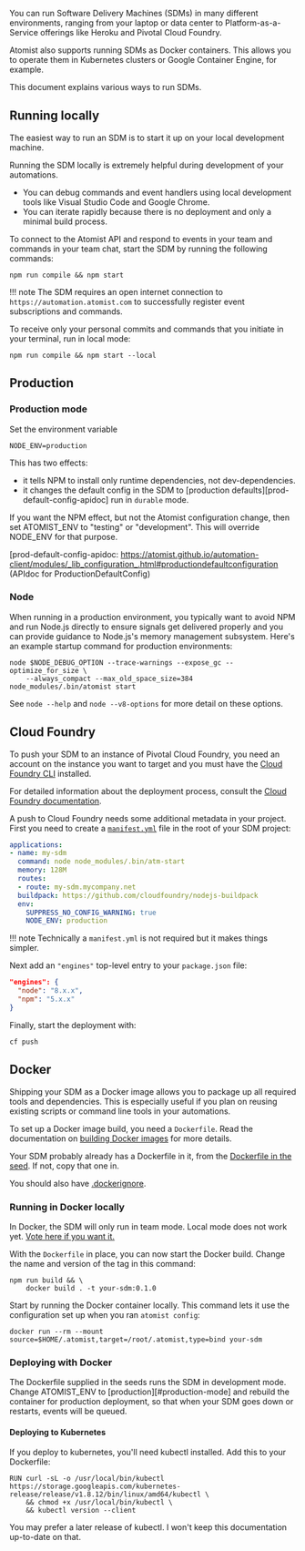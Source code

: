 
You can run Software Delivery Machines (SDMs) in many different environments, ranging from your laptop
or data center to Platform-as-a-Service offerings like Heroku and Pivotal Cloud Foundry.

Atomist also supports running SDMs as Docker containers. This allows you
to operate them in Kubernetes clusters or Google Container Engine, for example.

This document explains various ways to run SDMs.

## Running locally

The easiest way to run an SDM is to start it up on your local
development machine.

Running the SDM locally is extremely helpful
during development of your automations.

-   You can debug commands and event handlers using local development
    tools like Visual Studio Code and Google Chrome.
-   You can iterate rapidly because there is no deployment and only a
    minimal build process.

To connect to the Atomist API and respond to events in your team and commands in your team chat,
 start the SDM by running the following commands:

```
npm run compile && npm start
```

!!! note
    The SDM requires an open internet connection to
    `https://automation.atomist.com` to successfully register event
    subscriptions and commands.

To receive only your personal commits and commands that you initiate in your terminal, run in local mode:

```
npm run compile && npm start --local
```

## Production 

### Production mode

Set the environment variable 

```
NODE_ENV=production
```

This has two effects: 

* it tells NPM to install only runtime dependencies, not dev-dependencies.
* it changes the default config in the SDM to [production defaults][prod-default-config-apidoc] run in `durable` mode.

If you want the NPM effect, but not the Atomist configuration change, then set ATOMIST_ENV to "testing" or "development". This will override NODE_ENV for that purpose. 

[prod-default-config-apidoc: https://atomist.github.io/automation-client/modules/_lib_configuration_.html#productiondefaultconfiguration (APIdoc for ProductionDefaultConfig)

### Node

When running in a production environment, you typically want to avoid
NPM and run Node.js directly to ensure signals get delivered properly
and you can provide guidance to Node.js's memory management subsystem.
Here's an example startup command for production environments:

```
node $NODE_DEBUG_OPTION --trace-warnings --expose_gc --optimize_for_size \
    --always_compact --max_old_space_size=384 node_modules/.bin/atomist start
```

See `node --help` and `node --v8-options` for more detail on these
options.

## Cloud Foundry

To push your SDM to an instance of Pivotal Cloud
Foundry, you need an account on the instance you want to target and
you must have the [Cloud Foundry CLI][cf-cli] installed.

For detailed information about the deployment process, consult
the [Cloud Foundry documentation][cf-docs].

A push to Cloud Foundry needs some additional metadata in your
project.  First you need to create a [`manifest.yml`][cf-manifest]
file in the root of your SDM project:

```yaml
applications:
- name: my-sdm
  command: node node_modules/.bin/atm-start
  memory: 128M
  routes:
  - route: my-sdm.mycompany.net
  buildpack: https://github.com/cloudfoundry/nodejs-buildpack
  env:
    SUPPRESS_NO_CONFIG_WARNING: true
    NODE_ENV: production
```

!!! note
    Technically a `manifest.yml` is not required but it makes things
    simpler.

Next add an `"engines"` top-level entry to your `package.json`
file:

```json
"engines": {
  "node": "8.x.x",
  "npm": "5.x.x"
}
```

Finally, start the deployment with:

```
cf push
```

[cf-cli]: https://docs.cloudfoundry.org/cf-cli/install-go-cli.html (Cloud Foundry CLI)
[cf-docs]: https://docs.cloudfoundry.org/devguide/deploy-apps/deploy-app.html (Cloud Foundry Documentation)
[cf-manifest]: https://docs.cloudfoundry.org/devguide/deploy-apps/manifest.html (Cloud Foundry manifest.yml)

## Docker

Shipping your SDM as a Docker image allows you to package
up all required tools and dependencies. This is especially useful if you
plan on reusing existing scripts or command line tools in your automations.

To set up a Docker image build, you need a `Dockerfile`. Read the
documentation on [building Docker images][docker-build] for more
details.

Your SDM probably already has a Dockerfile in it, from the [Dockerfile in the seed][dockerfile-in-seed]. If not, copy that one in.

You should also have [.dockerignore][dockerignore-in-seed].

### Running in Docker locally

In Docker, the SDM will only run in team mode. Local mode does not work yet. [Vote here if you want it.][upvote-local-mode-in-docker]

With the `Dockerfile` in place, you can now start the Docker build. Change the name and version of the tag in this command:

```
npm run build && \
    docker build . -t your-sdm:0.1.0
```

Start by running the Docker container locally. This command lets it use the configuration set up when you ran `atomist config`:

```
docker run --rm --mount source=$HOME/.atomist,target=/root/.atomist,type=bind your-sdm
```

### Deploying with Docker

The Dockerfile supplied in the seeds runs the SDM in development mode. Change ATOMIST_ENV to [production][#production-mode] and rebuild the container
for production deployment, so that when your SDM goes down or restarts, events will be queued.

#### Deploying to Kubernetes

If you deploy to kubernetes, you'll need kubectl installed. Add this to your Dockerfile:

```
RUN curl -sL -o /usr/local/bin/kubectl https://storage.googleapis.com/kubernetes-release/release/v1.8.12/bin/linux/amd64/kubectl \
    && chmod +x /usr/local/bin/kubectl \
    && kubectl version --client
```

You may prefer a later release of kubectl. I won't keep this documentation up-to-date on that.


[docker-build]: https://docs.docker.com/engine/reference/builder/ (Dockerfile Reference)
[dockerfile-in-seed]: https://github.com/atomist-seeds/empty-sdm/blob/master/Dockerfile (Dockerfile from an SDM seed)
[dockerignore-in-seed]: https://github.com/atomist-seeds/empty-sdm/blob/master/.dockerignore (dockerignore from an SDM seed)
[upvote-local-mode-in-docker]: https://github.com/atomist/docs/issues/257 (Upvote this issue if you want local mode in Docker)